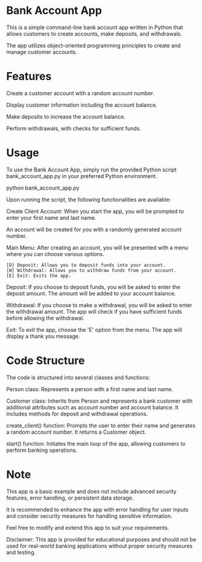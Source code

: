 # Bank Account App
This is a simple command-line bank account app written in Python that allows customers to create accounts, make deposits, and withdrawals. 

The app utilizes object-oriented programming principles to create and manage customer accounts.

# Features
Create a customer account with a random account number.

Display customer information including the account balance.

Make deposits to increase the account balance.

Perform withdrawals, with checks for sufficient funds.

# Usage
To use the Bank Account App, simply run the provided Python script bank_account_app.py in your preferred Python environment.

python bank_account_app.py

Upon running the script, the following functionalities are available:

Create Client Account: When you start the app, you will be prompted to enter your first name and last name.

An account will be created for you with a randomly generated account number.

Main Menu: After creating an account, you will be presented with a menu where you can choose various options.

    [D] Deposit: Allows you to deposit funds into your account.
    [W] Withdrawal: Allows you to withdraw funds from your account.
    [E] Exit: Exits the app.
    
Deposit: If you choose to deposit funds, you will be asked to enter the deposit amount. The amount will be added to your account balance.

Withdrawal: If you choose to make a withdrawal, you will be asked to enter the withdrawal amount. The app will check if you have sufficient funds before allowing the withdrawal.

Exit: To exit the app, choose the 'E' option from the menu. The app will display a thank you message.

# Code Structure
The code is structured into several classes and functions:

Person class: Represents a person with a first name and last name.

Customer class: Inherits from Person and represents a bank customer with additional attributes such as account number and account balance. It includes methods for deposit and withdrawal operations.

create_client() function: Prompts the user to enter their name and generates a random account number. It returns a Customer object.

start() function: Initiates the main loop of the app, allowing customers to perform banking operations.

# Note
This app is a basic example and does not include advanced security features, error handling, or persistent data storage. 

It is recommended to enhance the app with error handling for user inputs and consider security measures for handling sensitive information.

Feel free to modify and extend this app to suit your requirements.

Disclaimer: This app is provided for educational purposes and should not be used for real-world banking applications without proper security measures and testing.
